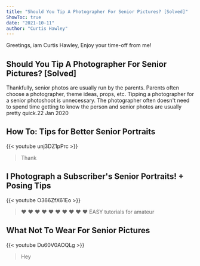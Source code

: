 ```yaml
---
title: "Should You Tip A Photographer For Senior Pictures? [Solved]"
ShowToc: true 
date: "2021-10-11"
author: "Curtis Hawley" 
---
```


Greetings, iam Curtis Hawley, Enjoy your time-off from me!
## Should You Tip A Photographer For Senior Pictures? [Solved]
Thankfully, senior photos are usually run by the parents. Parents often choose a photographer, theme ideas, props, etc. Tipping a photographer for a senior photoshoot is unnecessary. The photographer often doesn't need to spend time getting to know the person and senior photos are usually pretty quick.22 Jan 2020

## How To: Tips for Better Senior Portraits
{{< youtube unj3DZ1pPrc >}}
>Thank 

## I Photograph a Subscriber's Senior Portraits! + Posing Tips
{{< youtube O366ZfX61Eo >}}
>♥ ♥ ♥ ♥ ♥ ♥ ♥ ♥ ♥ ♥ EASY tutorials for amateur 

## What Not To Wear For Senior Pictures
{{< youtube Du60V0AOQLg >}}
>Hey 


